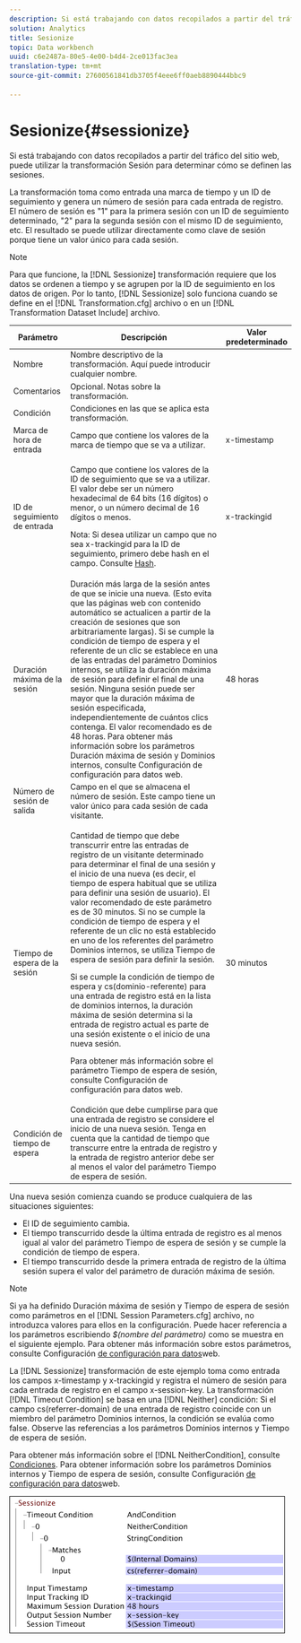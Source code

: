 ```yaml
---
description: Si está trabajando con datos recopilados a partir del tráfico del sitio web, puede utilizar la transformación Sesión para determinar cómo se definen las sesiones.
solution: Analytics
title: Sesionize
topic: Data workbench
uuid: c6e2487a-80e5-4e00-b4d4-2ce013fac3ea
translation-type: tm+mt
source-git-commit: 27600561841db3705f4eee6ff0aeb8890444bbc9

---
```



# Sesionize{#sessionize}

Si está trabajando con datos recopilados a partir del tráfico del sitio web, puede utilizar la transformación Sesión para determinar cómo se definen las sesiones.

La transformación toma como entrada una marca de tiempo y un ID de seguimiento y genera un número de sesión para cada entrada de registro. El número de sesión es &quot;1&quot; para la primera sesión con un ID de seguimiento determinado, &quot;2&quot; para la segunda sesión con el mismo ID de seguimiento, etc. El resultado se puede utilizar directamente como clave de sesión porque tiene un valor único para cada sesión.

>[!NOTE]
>
>Para que funcione, la [!DNL Sessionize] transformación requiere que los datos se ordenen a tiempo y se agrupen por la ID de seguimiento en los datos de origen. Por lo tanto, [!DNL Sessionize] solo funciona cuando se define en el [!DNL Transformation.cfg] archivo o en un [!DNL Transformation Dataset Include] archivo.

<table id="table_34984DF9340149C0A5016F08EABAD158"> 
 <thead> 
  <tr> 
   <th colname="col1" class="entry"> Parámetro </th> 
   <th colname="col2" class="entry"> Descripción </th> 
   <th colname="col3" class="entry"> Valor predeterminado </th> 
  </tr> 
 </thead>
 <tbody> 
  <tr> 
   <td colname="col1"> Nombre </td> 
   <td colname="col2"> Nombre descriptivo de la transformación. Aquí puede introducir cualquier nombre. </td> 
   <td colname="col3"> </td> 
  </tr> 
  <tr> 
   <td colname="col1"> Comentarios </td> 
   <td colname="col2"> Opcional. Notas sobre la transformación. </td> 
   <td colname="col3"> </td> 
  </tr> 
  <tr> 
   <td colname="col1"> Condición </td> 
   <td colname="col2"> Condiciones en las que se aplica esta transformación. </td> 
   <td colname="col3"> </td> 
  </tr> 
  <tr> 
   <td colname="col1"> Marca de hora de entrada </td> 
   <td colname="col2"> Campo que contiene los valores de la marca de tiempo que se va a utilizar. </td> 
   <td colname="col3"> x-timestamp </td> 
  </tr> 
  <tr> 
   <td colname="col1"> ID de seguimiento de entrada </td> 
   <td colname="col2"> <p>Campo que contiene los valores de la ID de seguimiento que se va a utilizar. El valor debe ser un número hexadecimal de 64 bits (16 dígitos) o menor, o un número decimal de 16 dígitos o menos. </p> <p> <p>Nota: Si desea utilizar un campo que no sea x-trackingid para la ID de seguimiento, primero debe hash en el campo. Consulte <a href="../../../../../home/c-dataset-const-proc/c-data-trans/c-transf-types/c-standard-transf/c-hash.md#concept-9c353923264941c3aea4428fed66d369"> Hash</a>. </p> </p> </td> 
   <td colname="col3"> x-trackingid </td> 
  </tr> 
  <tr> 
   <td colname="col1"> <p>Duración máxima de la sesión </p> </td> 
   <td colname="col2">Duración más larga de la sesión antes de que se inicie una nueva. (Esto evita que las páginas web con contenido automático se actualicen a partir de la creación de sesiones que son arbitrariamente largas). Si se cumple la condición <span class="wintitle"></span> de tiempo de espera y el referente de un clic se establece en una de las entradas del parámetro Dominios internos, se utiliza la duración máxima de sesión para definir el final de una sesión. Ninguna sesión puede ser mayor que la duración máxima de sesión especificada, independientemente de cuántos clics contenga. El valor recomendado es de 48 horas. Para obtener más información sobre los parámetros Duración máxima de sesión y Dominios internos, consulte Configuración de configuración para datos <a href="../../../../../home/c-dataset-const-proc/c-config-web-data/c-config-web-data.md#concept-9a306b65483a484bb3f6f3c1d7e77519"></a>web. </td> 
   <td colname="col3"> 48 horas </td> 
  </tr> 
  <tr> 
   <td colname="col1"> Número de sesión de salida </td> 
   <td colname="col2"> Campo en el que se almacena el número de sesión. Este campo tiene un valor único para cada sesión de cada visitante. </td> 
   <td colname="col3"> </td> 
  </tr> 
  <tr> 
   <td colname="col1"> Tiempo de espera de la sesión </td> 
   <td colname="col2"> <p>Cantidad de tiempo que debe transcurrir entre las entradas de registro de un visitante determinado para determinar el final de una sesión y el inicio de una nueva (es decir, el tiempo de espera habitual que se utiliza para definir una sesión de usuario). El valor recomendado de este parámetro es de 30 minutos. Si no se cumple la condición de tiempo de espera y el referente de un clic no está establecido en uno de los referentes del parámetro Dominios internos, se utiliza Tiempo de espera de sesión para definir la sesión. </p> <p> Si se cumple la condición de tiempo de espera y cs(dominio-referente) para una entrada de registro está en la lista de dominios internos, la duración máxima de sesión determina si la entrada de registro actual es parte de una sesión existente o el inicio de una nueva sesión. </p> <p> Para obtener más información sobre el parámetro Tiempo de espera de sesión, consulte Configuración de configuración para datos <a href="../../../../../home/c-dataset-const-proc/c-config-web-data/c-config-web-data.md#concept-9a306b65483a484bb3f6f3c1d7e77519"></a>web. </p> </td> 
   <td colname="col3"> 30 minutos </td> 
  </tr> 
  <tr> 
   <td colname="col1"> Condición de tiempo de espera </td> 
   <td colname="col2"> Condición que debe cumplirse para que una entrada de registro se considere el inicio de una nueva sesión. Tenga en cuenta que la cantidad de tiempo que transcurre entre la entrada de registro y la entrada de registro anterior debe ser al menos el valor del parámetro Tiempo de espera de sesión. </td> 
   <td colname="col3"> </td> 
  </tr> 
 </tbody> 
</table>

Una nueva sesión comienza cuando se produce cualquiera de las situaciones siguientes:

* El ID de seguimiento cambia.
* El tiempo transcurrido desde la última entrada de registro es al menos igual al valor del parámetro Tiempo de espera de sesión y se cumple la condición de tiempo de espera.
* El tiempo transcurrido desde la primera entrada de registro de la última sesión supera el valor del parámetro de duración máxima de sesión.

>[!NOTE]
>
>Si ya ha definido Duración máxima de sesión y Tiempo de espera de sesión como parámetros en el [!DNL Session Parameters.cfg] archivo, no introduzca valores para ellos en la configuración. Puede hacer referencia a los parámetros escribiendo *$(nombre del parámetro)* como se muestra en el siguiente ejemplo. Para obtener más información sobre estos parámetros, consulte Configuración [de configuración para datos](../../../../../home/c-dataset-const-proc/c-config-web-data/c-config-web-data.md#concept-9a306b65483a484bb3f6f3c1d7e77519)web.

La [!DNL Sessionize] transformación de este ejemplo toma como entrada los campos x-timestamp y x-trackingid y registra el número de sesión para cada entrada de registro en el campo x-session-key. La transformación [!DNL Timeout Condition] se basa en una [!DNL Neither] condición: Si el campo cs(referrer-domain) de una entrada de registro coincide con un miembro del parámetro Dominios internos, la condición se evalúa como false. Observe las referencias a los parámetros Dominios internos y Tiempo de espera de sesión.

Para obtener más información sobre el [!DNL NeitherCondition], consulte [Condiciones](../../../../../home/c-dataset-const-proc/c-conditions/c-abt-cond.md). Para obtener información sobre los parámetros Dominios internos y Tiempo de espera de sesión, consulte Configuración [de configuración para datos](../../../../../home/c-dataset-const-proc/c-config-web-data/c-config-web-data.md#concept-9a306b65483a484bb3f6f3c1d7e77519)web.

![](assets/cfg_TransformationType_Sessionize.png)

